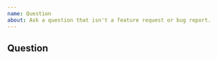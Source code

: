 ```yaml
---
name: Question
about: Ask a question that isn't a feature request or bug report.
---
```


## Question

<!-- Ask your question below. Include if you've done anything and show examples when possible. -->
